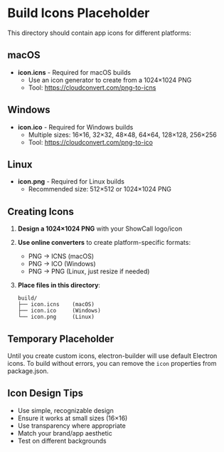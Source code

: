 # Build Icons Placeholder

This directory should contain app icons for different platforms:

## macOS
- **icon.icns** - Required for macOS builds
  - Use an icon generator to create from a 1024×1024 PNG
  - Tool: https://cloudconvert.com/png-to-icns

## Windows
- **icon.ico** - Required for Windows builds
  - Multiple sizes: 16×16, 32×32, 48×48, 64×64, 128×128, 256×256
  - Tool: https://cloudconvert.com/png-to-ico

## Linux
- **icon.png** - Required for Linux builds
  - Recommended size: 512×512 or 1024×1024 PNG

## Creating Icons

1. **Design a 1024×1024 PNG** with your ShowCall logo/icon
2. **Use online converters** to create platform-specific formats:
   - PNG → ICNS (macOS)
   - PNG → ICO (Windows)
   - PNG → PNG (Linux, just resize if needed)

3. **Place files in this directory**:
   ```
   build/
   ├── icon.icns    (macOS)
   ├── icon.ico     (Windows)
   └── icon.png     (Linux)
   ```

## Temporary Placeholder

Until you create custom icons, electron-builder will use default Electron icons.
To build without errors, you can remove the `icon` properties from package.json.

## Icon Design Tips

- Use simple, recognizable design
- Ensure it works at small sizes (16×16)
- Use transparency where appropriate
- Match your brand/app aesthetic
- Test on different backgrounds
